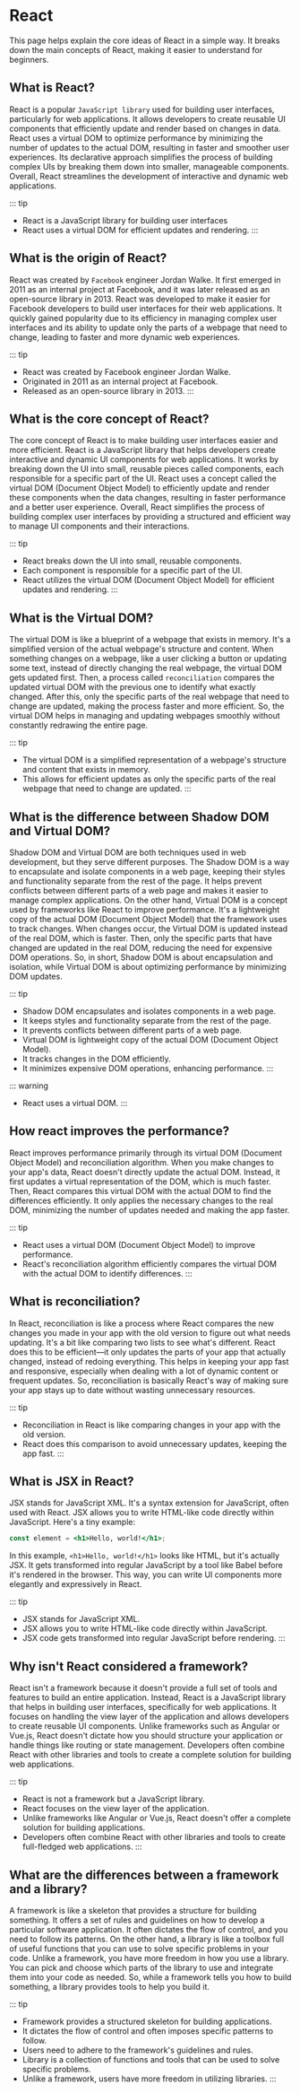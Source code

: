 # React

This page helps explain the core ideas of React in a simple way. It breaks down the main concepts of React, making it easier to understand for beginners.

## What is React?

React is a popular `JavaScript library` used for building user interfaces, particularly for web applications. It allows developers to create reusable UI components that efficiently update and render based on changes in data. React uses a virtual DOM to optimize performance by minimizing the number of updates to the actual DOM, resulting in faster and smoother user experiences. Its declarative approach simplifies the process of building complex UIs by breaking them down into smaller, manageable components. Overall, React streamlines the development of interactive and dynamic web applications.

::: tip
- React is a JavaScript library for building user interfaces
- React uses a virtual DOM for efficient updates and rendering. 
:::

## What is the origin of React?

React was created by `Facebook` engineer Jordan Walke. It first emerged in 2011 as an internal project at Facebook, and it was later released as an open-source library in 2013. React was developed to make it easier for Facebook developers to build user interfaces for their web applications. It quickly gained popularity due to its efficiency in managing complex user interfaces and its ability to update only the parts of a webpage that need to change, leading to faster and more dynamic web experiences.

::: tip
- React was created by Facebook engineer Jordan Walke.
- Originated in 2011 as an internal project at Facebook. 
- Released as an open-source library in 2013.
:::

## What is the core concept of React?

The core concept of React is to make building user interfaces easier and more efficient. React is a JavaScript library that helps developers create interactive and dynamic UI components for web applications. It works by breaking down the UI into small, reusable pieces called components, each responsible for a specific part of the UI. React uses a concept called the virtual DOM (Document Object Model) to efficiently update and render these components when the data changes, resulting in faster performance and a better user experience. Overall, React simplifies the process of building complex user interfaces by providing a structured and efficient way to manage UI components and their interactions.

::: tip
- React breaks down the UI into small, reusable components.
- Each component is responsible for a specific part of the UI.
- React utilizes the virtual DOM (Document Object Model) for efficient updates and rendering.
:::

## What is the Virtual DOM?

The virtual DOM is like a blueprint of a webpage that exists in memory. It's a simplified version of the actual webpage's structure and content. When something changes on a webpage, like a user clicking a button or updating some text, instead of directly changing the real webpage, the virtual DOM gets updated first. Then, a process called `reconciliation` compares the updated virtual DOM with the previous one to identify what exactly changed. After this, only the specific parts of the real webpage that need to change are updated, making the process faster and more efficient. So, the virtual DOM helps in managing and updating webpages smoothly without constantly redrawing the entire page.

::: tip
- The virtual DOM is a simplified representation of a webpage's structure and content that exists in memory.
- This allows for efficient updates as only the specific parts of the real webpage that need to change are updated.
:::

## What is the difference between Shadow DOM and Virtual DOM?

Shadow DOM and Virtual DOM are both techniques used in web development, but they serve different purposes. The Shadow DOM is a way to encapsulate and isolate components in a web page, keeping their styles and functionality separate from the rest of the page. It helps prevent conflicts between different parts of a web page and makes it easier to manage complex applications. On the other hand, Virtual DOM is a concept used by frameworks like React to improve performance. It's a lightweight copy of the actual DOM (Document Object Model) that the framework uses to track changes. When changes occur, the Virtual DOM is updated instead of the real DOM, which is faster. Then, only the specific parts that have changed are updated in the real DOM, reducing the need for expensive DOM operations. So, in short, Shadow DOM is about encapsulation and isolation, while Virtual DOM is about optimizing performance by minimizing DOM updates.

::: tip
- Shadow DOM encapsulates and isolates components in a web page.
- It keeps styles and functionality separate from the rest of the page.
- It prevents conflicts between different parts of a web page.
- Virtual DOM is lightweight copy of the actual DOM (Document Object Model).
- It tracks changes in the DOM efficiently.
- It minimizes expensive DOM operations, enhancing performance.
:::

::: warning
- React uses a virtual DOM.
:::

## How react improves the performance?

React improves performance primarily through its virtual DOM (Document Object Model) and reconciliation algorithm. When you make changes to your app's data, React doesn't directly update the actual DOM. Instead, it first updates a virtual representation of the DOM, which is much faster. Then, React compares this virtual DOM with the actual DOM to find the differences efficiently. It only applies the necessary changes to the real DOM, minimizing the number of updates needed and making the app faster.

::: tip
- React uses a virtual DOM (Document Object Model) to improve performance.
- React's reconciliation algorithm efficiently compares the virtual DOM with the actual DOM to identify differences.
:::

## What is reconciliation?

In React, reconciliation is like a process where React compares the new changes you made in your app with the old version to figure out what needs updating. It's a bit like comparing two lists to see what's different. React does this to be efficient—it only updates the parts of your app that actually changed, instead of redoing everything. This helps in keeping your app fast and responsive, especially when dealing with a lot of dynamic content or frequent updates. So, reconciliation is basically React's way of making sure your app stays up to date without wasting unnecessary resources.

::: tip
- Reconciliation in React is like comparing changes in your app with the old version.
- React does this comparison to avoid unnecessary updates, keeping the app fast.
:::

## What is JSX in React?

JSX stands for JavaScript XML. It's a syntax extension for JavaScript, often used with React. JSX allows you to write HTML-like code directly within JavaScript. Here's a tiny example:

```jsx
const element = <h1>Hello, world!</h1>;
```

In this example, `<h1>Hello, world!</h1>` looks like HTML, but it's actually JSX. It gets transformed into regular JavaScript by a tool like Babel before it's rendered in the browser. This way, you can write UI components more elegantly and expressively in React.

::: tip
- JSX stands for JavaScript XML.
- JSX allows you to write HTML-like code directly within JavaScript.
- JSX code gets transformed into regular JavaScript before rendering.
:::

## Why isn't React considered a framework?

React isn't a framework because it doesn't provide a full set of tools and features to build an entire application. Instead, React is a JavaScript library that helps in building user interfaces, specifically for web applications. It focuses on handling the view layer of the application and allows developers to create reusable UI components. Unlike frameworks such as Angular or Vue.js, React doesn't dictate how you should structure your application or handle things like routing or state management. Developers often combine React with other libraries and tools to create a complete solution for building web applications.

::: tip
- React is not a framework but a JavaScript library.
- React focuses on the view layer of the application.
- Unlike frameworks like Angular or Vue.js, React doesn't offer a complete solution for building applications.
- Developers often combine React with other libraries and tools to create full-fledged web applications.
:::

## What are the differences between a framework and a library?

A framework is like a skeleton that provides a structure for building something. It offers a set of rules and guidelines on how to develop a particular software application. It often dictates the flow of control, and you need to follow its patterns. On the other hand, a library is like a toolbox full of useful functions that you can use to solve specific problems in your code. Unlike a framework, you have more freedom in how you use a library. You can pick and choose which parts of the library to use and integrate them into your code as needed. So, while a framework tells you how to build something, a library provides tools to help you build it.

::: tip
- Framework provides a structured skeleton for building applications.
- It dictates the flow of control and often imposes specific patterns to follow.
- Users need to adhere to the framework's guidelines and rules.
- Library is a collection of functions and tools that can be used to solve specific problems.
- Unlike a framework, users have more freedom in utilizing libraries.
:::

